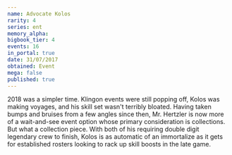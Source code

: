 ```yaml
---
name: Advocate Kolos
rarity: 4
series: ent
memory_alpha:
bigbook_tier: 4
events: 16
in_portal: true
date: 31/07/2017
obtained: Event
mega: false
published: true
---
```


2018 was a simpler time. Klingon events were still popping off, Kolos was making voyages, and his skill set wasn't terribly bloated. Having taken bumps and bruises from a few angles since then, Mr. Hertzler is now more of a wait-and-see event option whose primary consideration is collections. But what a collection piece. With both of his requiring double digit legendary crew to finish, Kolos is as automatic of an immortalize as it gets for established rosters looking to rack up skill boosts in the late game.
